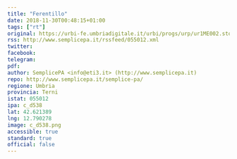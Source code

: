 ```yaml
---
title: "Ferentillo"
date: 2018-11-30T00:48:15+01:00
tags: ["rt"]
original: https://urbi-fe.umbriadigitale.it/urbi/progs/urp/ur1ME002.sto?DB_NAME=e055012
rss: http://www.semplicepa.it/rssfeed/055012.xml
twitter: 
facebook: 
telegram: 
pdf: 
author: SemplicePA <info@eti3.it> (http://www.semplicepa.it)
repo: http://www.semplicepa.it/semplice-pa/
regione: Umbria
provincia: Terni
istat: 055012
ipa: c_d538
lat: 42.621389
lng: 12.790278
image: c_d538.png
accessible: true
standard: true
official: false
---
```

